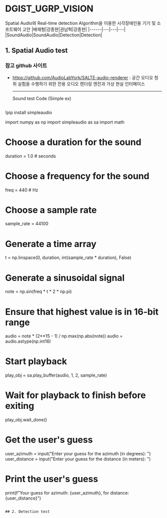 # DGIST_UGRP_VISION
Spatial Audio와 Real-time detection Algorithm을 이용한 시각장애인용 기기 및 소프트웨어 고안
|배재형|강종현|권남혁|강종현|
|------|---|---|---|
|SoundAudio|SoundAudio|Detection|Detection|

## 1. Spatial Audio test

### 참고 github 사이트
- https://github.com/AudioLabYork/SALTE-audio-renderer : 공간 오디오 청취 실험을 수행하기 위한 전용 오디오 렌더링 엔진과 가상 현실 인터페이스

  --------
  Sound test Code (Simple ex)
  ```
!pip install simpleaudio

import numpy as np
import simpleaudio as sa
import math

# Choose a duration for the sound
duration = 1.0  # seconds

# Choose a frequency for the sound
freq = 440  # Hz

# Choose a sample rate
sample_rate = 44100

# Generate a time array
t = np.linspace(0, duration, int(sample_rate * duration), False)

# Generate a sinusoidal signal
note = np.sin(freq * t * 2 * np.pi)

# Ensure that highest value is in 16-bit range
audio = note * (2**15 - 1) / np.max(np.abs(note))
audio = audio.astype(np.int16)

# Start playback
play_obj = sa.play_buffer(audio, 1, 2, sample_rate)

# Wait for playback to finish before exiting
play_obj.wait_done()

# Get the user's guess
user_azimuth = input("Enter your guess for the azimuth (in degrees): ")
user_distance = input("Enter your guess for the distance (in meters): ")

# Print the user's guess
print(f"Your guess for azimuth: {user_azimuth}, for distance: {user_distance}")

  ```

## 2. Detection test
